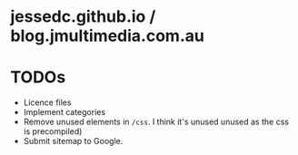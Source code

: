 # jessedc.github.io / blog.jmultimedia.com.au

# TODOs

- Licence files
- Implement categories
- Remove unused elements in `/css`. I think it's unused unused as the css is precompiled)
- Submit sitemap to Google.
